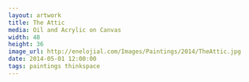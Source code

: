 ```yaml
---
layout: artwork
title: The Attic
media: Oil and Acrylic on Canvas 
width: 48 
height: 36 
image_url: http://enelojial.com/Images/Paintings/2014/TheAttic.jpg 
date: 2014-05-01 12:00:00
tags: paintings thinkspace
---
```

